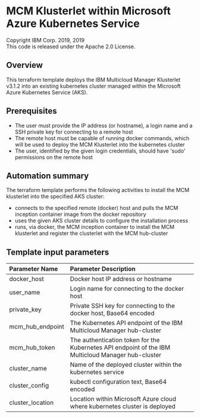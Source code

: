 # MCM Klusterlet within Microsoft Azure Kubernetes Service
Copyright IBM Corp. 2019, 2019 \
This code is released under the Apache 2.0 License.

## Overview
This terraform template deploys the IBM Multicloud Manager Klusterlet v3.1.2 into an existing kubernetes cluster managed within the Microsoft Azure Kubernetes Service (AKS).

## Prerequisites
* The user must provide the IP address (or hostname), a login name and a SSH private key for connecting to a remote host
* The remote host must be capable of running docker commands, which will be used to deploy the MCM Klusterlet into the kubernetes cluster
* The user, identified by the given login credentials, should have 'sudo' permissions on the remote host

## Automation summary
The terraform template performs the following activities to install the MCM klusterlet into the specified AKS cluster:
* connects to the specified remote (docker) host and pulls the MCM inception container image from the docker repository
* uses the given AKS cluster details to configure the installation process
* runs, via docker, the MCM inception container to install the MCM klusterlet and register the clusterlet with the MCM hub-cluster

## Template input parameters

| Parameter Name        | Parameter Description |
| :---                  | :---        |
| docker_host           | Docker host IP address or hostname |
| user_name             | Login name for connecting to the docker host |
| private_key           | Private SSH key for connecting to the docker host, Base64 encoded |
| mcm\_hub\_endpoint    | The Kubernetes API endpoint of the IBM Multicloud Manager hub-cluster |
| mcm\_hub\_token       | The authentication token for the Kubernetes API endpoint of the IBM Multicloud Manager hub-cluster |
| cluster_name          | Name of the deployed cluster within the kubernetes service | 
| cluster_config        | kubectl configuration text, Base64 encoded | 
| cluster_location      | Location within Microsoft Azure cloud where kubernetes cluster is deployed | 
